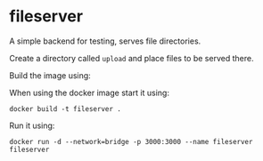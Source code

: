 # fileserver
A simple backend for testing, serves file directories.

Create a directory called `upload` and place files to be served there.

Build the image using:


When using the docker image start it using:

`docker build -t fileserver .`

Run it using:

`docker run -d --network=bridge -p 3000:3000 --name fileserver fileserver`
